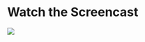 # Watch the Screencast
[![](https://images.rubyplus.com/rubyplus-screencast.png)](https://rubyplus.com/episodes/431-Rails-Forgery-Protection-Basics)
